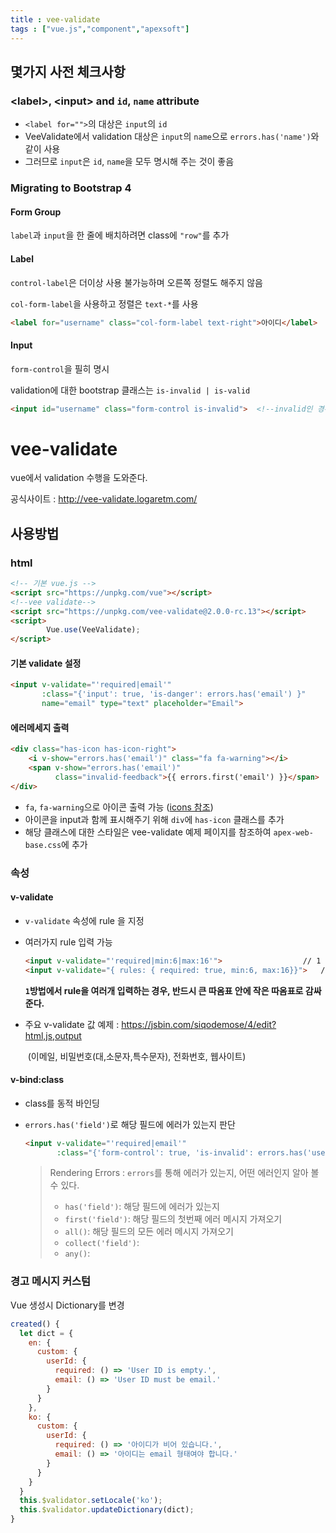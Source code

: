 ```yaml
---
title : vee-validate
tags : ["vue.js","component","apexsoft"]
---
```




## 몇가지 사전 체크사항

### &lt;label&gt;, &lt;input&gt; and `id`, `name` attribute

- `<label for="">`의 대상은 `input`의 `id`
- VeeValidate에서 validation 대상은 `input`의 `name`으로 `errors.has('name')`와 같이 사용
- 그러므로 `input`은 `id`, `name`을 모두 명시해 주는 것이 좋음

### Migrating to Bootstrap 4

#### Form Group

`label`과 `input`을 한 줄에 배치하려면 class에 `"row"`를 추가

#### Label

`control-label`은 더이상 사용 불가능하며 오른쪽 정렬도 해주지 않음

`col-form-label`을 사용하고 정렬은 `text-*`를 사용

```html html
<label for="username" class="col-form-label text-right">아이디</label>
```

#### Input

`form-control`을 필히 명시

validation에 대한 bootstrap 클래스는 `is-invalid | is-valid`

```html html
<input id="username" class="form-control is-invalid">  <!--invalid인 경우-->
```



# vee-validate

vue에서 validation 수행을 도와준다. 

공식사이트 : http://vee-validate.logaretm.com/

## 사용방법

### html

```html html
<!-- 기본 vue.js -->
<script src="https://unpkg.com/vue"></script>
<!--vee validate-->
<script src="https://unpkg.com/vee-validate@2.0.0-rc.13"></script>
<script>
        Vue.use(VeeValidate);
</script>
```

#### 기본 validate 설정

```html html
<input v-validate="'required|email'" 
       :class="{'input': true, 'is-danger': errors.has('email') }" 
       name="email" type="text" placeholder="Email">
```

#### 에러메세지 출력 

```html html
<div class="has-icon has-icon-right">
	<i v-show="errors.has('email')" class="fa fa-warning"></i>
	<span v-show="errors.has('email')" 
          class="invalid-feedback">{{ errors.first('email') }}</span>
</div>
```

* `fa`, `fa-warning`으로 아이콘 출력 가능 ([icons 참조](http://fontawesome.io/icons/))
* 아이콘을 input과 함께 표시해주기 위해 `div`에 `has-icon` 클래스를 추가
* 해당 클래스에 대한 스타일은 vee-validate 예제 페이지를 참조하여 `apex-web-base.css`에 추가



### 속성

#### v-validate

* `v-validate` 속성에 rule 을 지정

* 여러가지 rule 입력 가능

  ```html html
  <input v-validate="'required|min:6|max:16'"> 					// 1
  <input v-validate="{ rules: { required: true, min:6, max:16}}">	// 2
  ```

  **`1`방법에서 rule을 여러개 입력하는 경우, 반드시 큰 따옴표 안에 작은 따옴표로 감싸준다.**

* 주요 v-validate 값 예제 : https://jsbin.com/siqodemose/4/edit?html,js,output

  ​					(이메일, 비밀번호(대,소문자,특수문자), 전화번호, 웹사이트)

#### v-bind:class

* class를 동적 바인딩

* `errors.has('field')`로 해당 필드에 에러가 있는지 판단

  ```html html
  <input v-validate="'required|email'" 
         :class="{'form-control': true, 'is-invalid': errors.has('userId')}"
  ```

  > Rendering Errors : `errors`를 통해 에러가 있는지, 어떤 에러인지 알아 볼 수 있다.
  >
  > - `has('field')`: 해당 필드에 에러가 있는지
  > - `first('field')`: 해당 필드의 첫번째 에러 메시지 가져오기
  > - `all()`: 해당 필드의 모든 에러 메시지 가져오기
  > - `collect('field')`:
  > - `any()`:



### 경고 메시지 커스텀

Vue 생성시 Dictionary를 변경

```javascript vue.js
created() {
  let dict = {
    en: {
      custom: {
        userId: {
          required: () => 'User ID is empty.',
          email: () => 'User ID must be email.'
        }
      }
    },
    ko: {
      custom: {
        userId: {
          required: () => '아이디가 비어 있습니다.',
          email: () => '아이디는 email 형태여야 합니다.'
        }
      }
    }
  }
  this.$validator.setLocale('ko');
  this.$validator.updateDictionary(dict);
}
```
